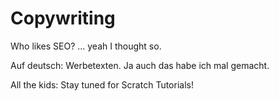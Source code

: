 # Copywriting

Who likes SEO? ... yeah I thought so.

Auf deutsch: Werbetexten. Ja auch das habe ich mal gemacht.

All the kids: Stay tuned for Scratch Tutorials!
